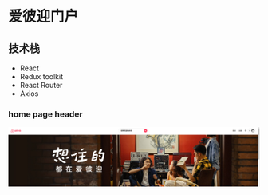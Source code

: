 # 爱彼迎门户

## 技术栈

- React
- Redux toolkit
- React Router
- Axios

### home page header

![image-20240522084000602](display-images/image-header)

